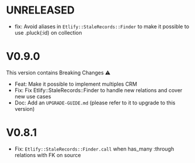 # UNRELEASED

- fix: Avoid aliases in `Etlify::StaleRecords::Finder` to make it possible to use .pluck(:id) on collection

# V0.9.0

This version contains Breaking Changes ⚠️

- Feat: Make it possible to implement multiples CRM
- Fix: Fix Etlify::StaleRecords::Finder to handle new relations and cover new use cases
- Doc: Add an `UPGRADE-GUIDE.md` (please refer to it to upgrade to this version)

# V0.8.1

- Fix: `Etlify::StaleRecords::Finder.call` when has_many :through relations with FK on source
